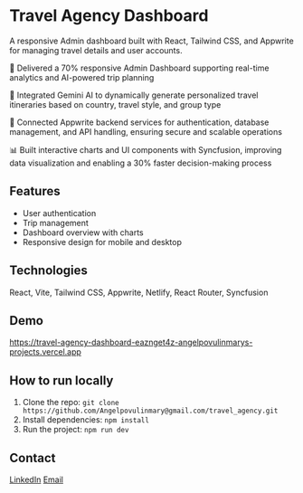 ﻿# Travel Agency Dashboard

 A responsive Admin dashboard built with React, Tailwind CSS, and Appwrite for managing travel details and user accounts.

🚀 Delivered a 70% responsive Admin Dashboard supporting real-time analytics and AI-powered trip planning

🤖 Integrated Gemini AI to dynamically generate personalized travel itineraries based on country, travel style, and group type

🔗 Connected Appwrite backend services for authentication, database management, and API handling, ensuring secure and scalable operations

📊 Built interactive charts and UI components with Syncfusion, improving data visualization and enabling a 30% faster decision-making process

## Features

- User authentication
- Trip management
- Dashboard overview with charts
- Responsive design for mobile and desktop

## Technologies

React, Vite, Tailwind CSS, Appwrite, Netlify, React Router, Syncfusion

## Demo

https://travel-agency-dashboard-eaznget4z-angelpovulinmarys-projects.vercel.app

## How to run locally

1. Clone the repo: `git clone https://github.com/Angelpovulinmary@gmail.com/travel_agency.git`
2. Install dependencies: `npm install`
3. Run the project: `npm run dev`

## Contact

[LinkedIn](https://www.linkedin.com/in/angel-povulin-mary-j-591627315)
[Email](angelpovulinmary@gmail.com)
